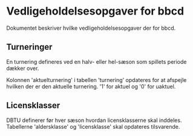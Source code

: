 # Vedligeholdelsesopgaver for bbcd #
Dokumentet beskriver hvilke vedligeholdelsesopgaver der for bbcd.

## Turneringer ##
En turnering defineres ved en halv- eller hel-sæson som spillets periode dækker over.

Kolonnen 'aktuelturnering' i tabellen 'turnering' opdateres for at afspejle hvilken der er den aktuelle turnering. '1' for aktuel og '0' for uaktuel.

## Licensklasser ##
DBTU definerer før hver sæson hvordan licensklasserne skal inddeles. Tabellerne 'aldersklasse' og 'licensklasse' skal opdateres tilsvarende.